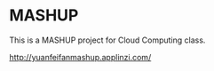 # MASHUP
This is a MASHUP project for Cloud Computing class.

http://yuanfeifanmashup.applinzi.com/
